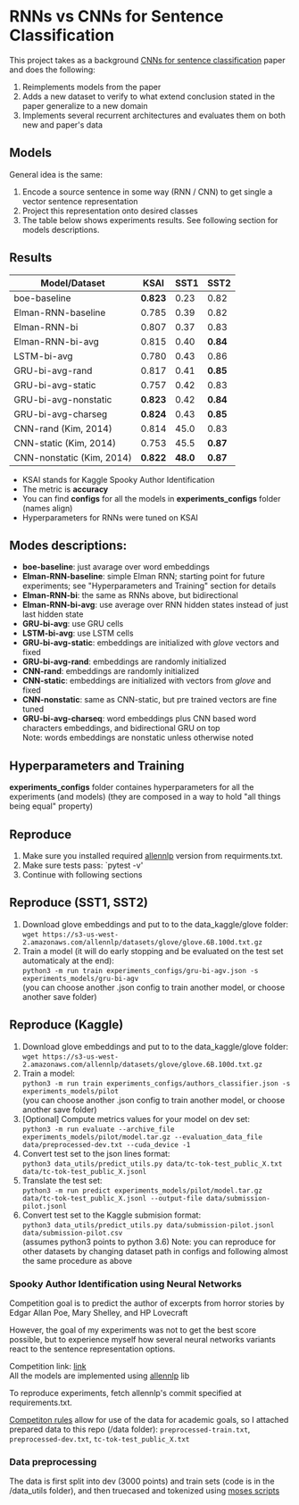 # RNNs vs CNNs for Sentence Classification
This project takes as a background [CNNs for sentence classification](https://arxiv.org/pdf/1408.5882.pdf) paper and does the following: 
1) Reimplements models from the paper
2) Adds a new dataset to verify to what extend conclusion stated in the paper generalize to a new domain
3) Implements several recurrent architectures and evaluates them on both new and paper's data

## Models
General idea is the same:
1) Encode a source sentence in some way (RNN / CNN) to get single a vector sentence representation
2) Project this representation onto desired classes
3) The table below shows experiments results. See following section for models descriptions.

## Results
| Model/Dataset | KSAI | SST1 | SST2 |
| --- | --- | ---| --- | 
| boe-baseline | __0.823__ | 0.23 | 0.82 |
| Elman-RNN-baseline | 0.785 | 0.39 | 0.82 |
| Elman-RNN-bi | 0.807 | 0.37 | 0.83 | 
| Elman-RNN-bi-avg | 0.815 | 0.40 | __0.84__ | 
| LSTM-bi-avg | 0.780 | 0.43 | 0.86 |
| GRU-bi-avg-rand | 0.817 | 0.41 | __0.85__ | 
| GRU-bi-avg-static | 0.757 | 0.42 | 0.83 |   
| GRU-bi-avg-nonstatic | __0.823__ | 0.42 | __0.84__ | 
| GRU-bi-avg-charseg | __0.824__ | 0.43 | __0.85__ |      
| CNN-rand (Kim, 2014) | 0.814 | 45.0 | 0.83 |   
| CNN-static (Kim, 2014) | 0.753 | 45.5 | __0.87__ |    
| CNN-nonstatic (Kim, 2014) | __0.822__ | __48.0__ | __0.87__ |

* KSAI stands for Kaggle Spooky Author Identification
* The metric is __accuracy__ <br>
* You can find __configs__ for all the models in __experiments_configs__ folder (names align)
* Hyperparameters for RNNs were tuned on KSAI  

## Modes descriptions:
- __boe-baseline__: just avarage over word embeddings 
- __Elman-RNN-baseline__: simple Elman RNN; starting point for future experiments; see "Hyperparameters and Training" section for details
- __Elman-RNN-bi__: the same as RNNs above, but bidirectional 
- __Elman-RNN-bi-avg__: use average over RNN hidden states instead of just last hidden state 
- __GRU-bi-avg__: use GRU cells
- __LSTM-bi-avg__: use LSTM cells
- __GRU-bi-avg-static__: embeddings are initialized with _glove_ vectors and fixed  
- __GRU-bi-avg-rand__:  embeddings are randomly initialized
- __CNN-rand__:  embeddings are randomly initialized
- __CNN-static__: embeddings are initialized with vectors from _glove_ and fixed  
- __CNN-nonstatic__: same as CNN-static, but pre trained vectors are fine tuned
- __GRU-bi-avg-charseq__: word embeddings plus CNN based word characters embeddings, and bidirectional GRU on top  
Note: words embeddings are nonstatic unless otherwise noted

## Hyperparameters and Training
__experiments_configs__ folder containes hyperparameters for all the experiments (and models) (they are composed in a way to hold "all things being equal" property) 

## Reproduce 
1) Make sure you installed required [allennlp](http://github.com/allenai/allennlp) version from requirments.txt.
2) Make sure tests pass:
`pytest -v'
3) Continue with following sections

## Reproduce (SST1, SST2)
1) Download glove embeddings and put to to the data_kaggle/glove folder: <br>
`wget https://s3-us-west-2.amazonaws.com/allennlp/datasets/glove/glove.6B.100d.txt.gz`
2) Train a model (it will do early stopping and be evaluated on the test set automaticaly at the end): <br>
`python3 -m run train experiments_configs/gru-bi-agv.json -s experiments_models/gru-bi-agv`<br>
(you can choose another .json config to train another model, or choose another save folder)

## Reproduce (Kaggle)
1) Download glove embeddings and put to to the data_kaggle/glove folder: <br>
`wget https://s3-us-west-2.amazonaws.com/allennlp/datasets/glove/glove.6B.100d.txt.gz`
2) Train a model: <br>
`python3 -m run train experiments_configs/authors_classifier.json -s experiments_models/pilot`<br>
(you can choose another .json config to train another model, or choose another save folder)
3) [Optional] Compute metrics values for your model on dev set: <br>
`python3 -m run evaluate --archive_file experiments_models/pilot/model.tar.gz --evaluation_data_file data/preprocessed-dev.txt --cuda_device -1`
4) Convert test set to the json lines format: <br>
`python3 data_utils/predict_utils.py data/tc-tok-test_public_X.txt data/tc-tok-test_public_X.jsonl`
5) Translate the test set: <br>
`python3 -m run predict experiments_models/pilot/model.tar.gz data/tc-tok-test_public_X.jsonl --output-file data/submission-pilot.jsonl`
6) Convert test set to the Kaggle submision format: <br>
`python3 data_utils/predict_utils.py data/submission-pilot.jsonl data/submission-pilot.csv`  <br>
(assumes python3 points to python 3.6)
Note: you can reproduce for other datasets by changing dataset path in configs and following almost the same procedure as above

### Spooky Author Identification using Neural Networks

Competition goal is to predict the author of excerpts from horror stories by Edgar Allan Poe, Mary Shelley, and HP Lovecraft

However, the goal of my experiments was not to get the best score possible, but to experience myself how several neural networks variants react to the sentence representation options. 

Competition link: [link](https://www.kaggle.com/c/spooky-author-identification) <br>
All the models are implemented using [allennlp](https://github.com/allenai/allennlp) lib

To reproduce experiments, fetch allennlp's commit specified at requirements.txt.   

[Competiton rules](https://www.kaggle.com/c/spooky-author-identification/rules) allow for use of the data for academic goals, 
so I attached prepared data to this repo (/data folder): `preprocessed-train.txt`, `preprocessed-dev.txt`, `tc-tok-test_public_X.txt`

### Data preprocessing
The data is first split into dev (3000 points) and train sets (code is in the /data_utils folder), and then truecased and tokenized using [moses scripts](https://github.com/marian-nmt/moses-scripts)    
